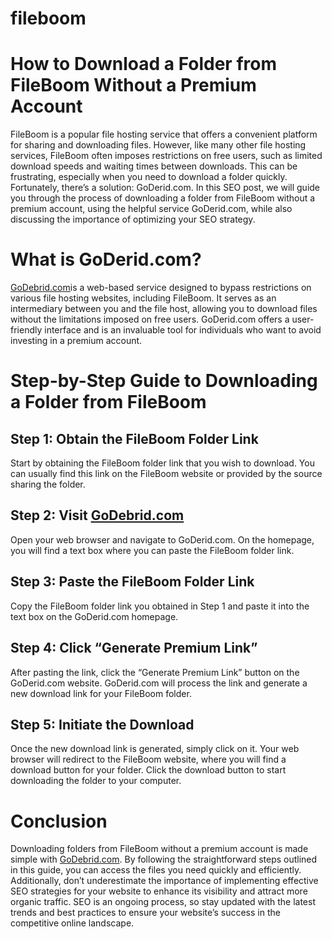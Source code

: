 # fileboom
# How to Download a Folder from FileBoom Without a Premium Account

FileBoom is a popular file hosting service that offers a convenient platform for sharing and downloading files. However, like many other file hosting services, FileBoom often imposes restrictions on free users, such as limited download speeds and waiting times between downloads. This can be frustrating, especially when you need to download a folder quickly. Fortunately, there’s a solution: GoDerid.com. In this SEO post, we will guide you through the process of downloading a folder from FileBoom without a premium account, using the helpful service GoDerid.com, while also discussing the importance of optimizing your SEO strategy.

# What is GoDerid.com?

[GoDebrid.com](https://godebrid.com/)is a web-based service designed to bypass restrictions on various file hosting websites, including FileBoom. It serves as an intermediary between you and the file host, allowing you to download files without the limitations imposed on free users. GoDerid.com offers a user-friendly interface and is an invaluable tool for individuals who want to avoid investing in a premium account.

# Step-by-Step Guide to Downloading a Folder from FileBoom

## Step 1: Obtain the FileBoom Folder Link

Start by obtaining the FileBoom folder link that you wish to download. You can usually find this link on the FileBoom website or provided by the source sharing the folder.

## Step 2: Visit [GoDebrid.com](https://godebrid.com/)

Open your web browser and navigate to GoDerid.com. On the homepage, you will find a text box where you can paste the FileBoom folder link.

## Step 3: Paste the FileBoom Folder Link

Copy the FileBoom folder link you obtained in Step 1 and paste it into the text box on the GoDerid.com homepage.

## Step 4: Click “Generate Premium Link”

After pasting the link, click the “Generate Premium Link” button on the GoDerid.com website. GoDerid.com will process the link and generate a new download link for your FileBoom folder.

## Step 5: Initiate the Download

Once the new download link is generated, simply click on it. Your web browser will redirect to the FileBoom website, where you will find a download button for your folder. Click the download button to start downloading the folder to your computer.

# Conclusion

Downloading folders from FileBoom without a premium account is made simple with [GoDebrid.com](https://godebrid.com/). By following the straightforward steps outlined in this guide, you can access the files you need quickly and efficiently. Additionally, don’t underestimate the importance of implementing effective SEO strategies for your website to enhance its visibility and attract more organic traffic. SEO is an ongoing process, so stay updated with the latest trends and best practices to ensure your website’s success in the competitive online landscape.
